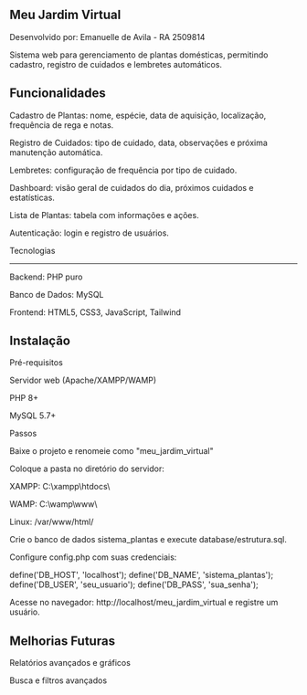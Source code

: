 Meu Jardim Virtual
--------------------------------------------------------------

Desenvolvido por: Emanuelle de Avila - RA 2509814

Sistema web para gerenciamento de plantas domésticas, permitindo cadastro, registro de cuidados e lembretes automáticos.


Funcionalidades
--------------------------------------------------------------


Cadastro de Plantas: nome, espécie, data de aquisição, localização, frequência de rega e notas.

Registro de Cuidados: tipo de cuidado, data, observações e próxima manutenção automática.

Lembretes: configuração de frequência por tipo de cuidado.

Dashboard: visão geral de cuidados do dia, próximos cuidados e estatísticas.

Lista de Plantas: tabela com informações e ações.

Autenticação: login e registro de usuários.


Tecnologias

--------------------------------------------------------------

Backend: PHP puro

Banco de Dados: MySQL

Frontend: HTML5, CSS3, JavaScript, Tailwind


Instalação
--------------------------------------------------------------

Pré-requisitos

Servidor web (Apache/XAMPP/WAMP)

PHP 8+

MySQL 5.7+

Passos

Baixe o projeto e renomeie como "meu_jardim_virtual"


Coloque a pasta no diretório do servidor:

XAMPP: C:\xampp\htdocs\

WAMP: C:\wamp\www\

Linux: /var/www/html/

Crie o banco de dados sistema_plantas e execute database/estrutura.sql.

Configure config.php com suas credenciais:

define('DB_HOST', 'localhost');
define('DB_NAME', 'sistema_plantas');
define('DB_USER', 'seu_usuario');
define('DB_PASS', 'sua_senha');


Acesse no navegador: http://localhost/meu_jardim_virtual e registre um usuário.


 Melhorias Futuras
--------------------------------------------------------------

Relatórios avançados e gráficos

Busca e filtros avançados
